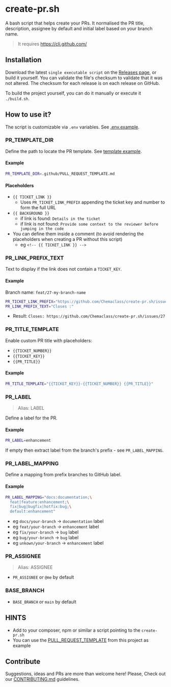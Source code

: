 # create-pr.sh

A bash script that helps create your PRs.
It normalised the PR title, description, assignee by default and initial label based on your branch name.

> It requires https://cli.github.com/

## Installation

Download the latest `single executable script` on the [Releases page](https://github.com/Chemaclass/bash-create-pr/releases), or build it yourself. You can validate the
file's checksum to validate that it was not altered. The checksum for each release is on each release on GitHub.

To build the project yourself, you can do it manually or execute it `./build.sh`.

## How to use it?

The script is customizable via `.env` variables. See [.env.example](.env.example).

### PR_TEMPLATE_DIR

Define the path to locate the PR template. See [template example](.github/PULL_REQUEST_TEMPLATE.md).

#### Example

```bash
PR_TEMPLATE_DIR=.github/PULL_REQUEST_TEMPLATE.md
```

#### Placeholders

- `{{ TICKET_LINK }}`
    - Uses `PR_TICKET_LINK_PREFIX` appending the ticket key and number to form the full URL
- `{{ BACKGROUND }}`
    - if link is found: `Details in the ticket`
    - if link is not found: `Provide some context to the reviewer before jumping in the code`
- You can define them inside a comment (to avoid rendering the placeholders when creating a PR without this script)
    - eg `<!-- {{ TICKET_LINK }} -->`

### PR_LINK_PREFIX_TEXT

Text to display if the link does not contain a `TICKET_KEY`.

#### Example

Branch name: `feat/27-my-branch-name`

```bash
PR_TICKET_LINK_PREFIX="https://github.com/Chemaclass/create-pr.sh/issues/"
PR_LINK_PREFIX_TEXT="Closes :"
```

- Result: `Closes: https://github.com/Chemaclass/create-pr.sh/issues/27`

### PR_TITLE_TEMPLATE

Enable custom PR title with placeholders:

- `{{TICKET_NUMBER}}`
- `{{TICKET_KEY}}`
- `{{PR_TITLE}}`

#### Example

```bash
PR_TITLE_TEMPLATE="{{TICKET_KEY}}-{{TICKET_NUMBER}} {{PR_TITLE}}"
```

### PR_LABEL

> Alias: LABEL

Define a label for the PR.

#### Example

```bash
PR_LABEL=enhancement
```

If empty then extract label from the branch's prefix - see `PR_LABEL_MAPPING`.

### PR_LABEL_MAPPING

Define a mapping from prefix branches to GitHub label.

#### Example

```bash
PR_LABEL_MAPPING="docs:documentation;\
  feat|feature:enhancement;\
  fix|bug|bugfix|hotfix:bug;\
  default:enhancement"
```

- eg `docs/your-branch` -> `documentation` label
- eg `feat/your-branch` -> `enhancement` label
- eg `fix/your-branch` -> `bug` label
- eg `bug/your-branch` -> `bug` label
- eg `unkown/your-branch` -> `enhancement` label

### PR_ASSIGNEE

> Alias: ASSIGNEE

- `PR_ASSIGNEE` or `@me` by default

### BASE_BRANCH

- `BASE_BRANCH` or `main` by default

## HINTS

- Add to your composer, npm or similar a script pointing to the `create-pr.sh`
- You can use the [PULL_REQUEST_TEMPLATE](./.github/PULL_REQUEST_TEMPLATE.md) from this project as example

## Contribute

Suggestions, ideas and PRs are more than welcome here!
Please, Check out our [CONTRIBUTING.md](.github/CONTRIBUTING.md) guidelines.
